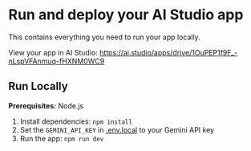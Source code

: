 # Run and deploy your AI Studio app

This contains everything you need to run your app locally.

View your app in AI Studio: https://ai.studio/apps/drive/1OuPEP1f9F_-nLspVFAnmuq-fHXNM0WC9

## Run Locally

**Prerequisites:**  Node.js


1. Install dependencies:
   `npm install`
2. Set the `GEMINI_API_KEY` in [.env.local](.env.local) to your Gemini API key
3. Run the app:
   `npm run dev`
